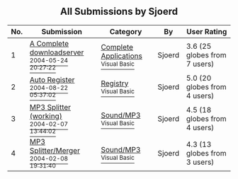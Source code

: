﻿<div align="center">

## All Submissions by Sjoerd

</div>

No.  | Submission | Category | By   | User Rating
---- | ---------- | -------- | ---- | -----------
1 | [A Complete downloadserver<br /><sup>2004-05-24 20:27:22</sup>](https://github.com/Planet-Source-Code/sjoerd-a-complete-downloadserver__1-54010) | [Complete Applications<br /><sup>Visual Basic</sup>](../ByCategory/complete-applications__1-27.md) | Sjoerd | 3.6 (25 globes from 7 users)
2 | [Auto Register<br /><sup>2004-08-22 05:37:02</sup>](https://github.com/Planet-Source-Code/sjoerd-auto-register__1-55741) | [Registry<br /><sup>Visual Basic</sup>](../ByCategory/registry__1-36.md) | Sjoerd | 5.0 (20 globes from 4 users)
3 | [MP3 Splitter \(working\)<br /><sup>2004-02-07 13:44:02</sup>](https://github.com/Planet-Source-Code/sjoerd-mp3-splitter-working__1-51569) | [Sound/MP3<br /><sup>Visual Basic</sup>](../ByCategory/sound-mp3__1-45.md) | Sjoerd | 4.5 (18 globes from 4 users)
4 | [MP3 Splitter/Merger<br /><sup>2004-02-08 19:31:40</sup>](https://github.com/Planet-Source-Code/sjoerd-mp3-splitter-merger__1-51593) | [Sound/MP3<br /><sup>Visual Basic</sup>](../ByCategory/sound-mp3__1-45.md) | Sjoerd | 4.3 (13 globes from 3 users)
